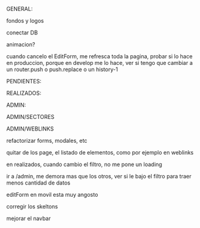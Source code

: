 GENERAL:

fondos y logos

conectar DB

animacion?

cuando cancelo el EditForm, me refresca toda la pagina, probar si lo hace en produccion, porque en develop me lo hace, ver si tengo que cambiar a un router.push o push.replace o un history-1

PENDIENTES:

REALIZADOS:

ADMIN:

ADMIN/SECTORES

ADMIN/WEBLINKS

refactorizar forms, modales, etc

quitar de los page, el listado de elementos, como por ejemplo en weblinks

en realizados, cuando cambio el filtro, no me pone un loading

ir a /admin, me demora mas que los otros, ver si le bajo el filtro para traer menos cantidad de datos

editForm en movil esta muy angosto

corregir los skeltons

mejorar el navbar